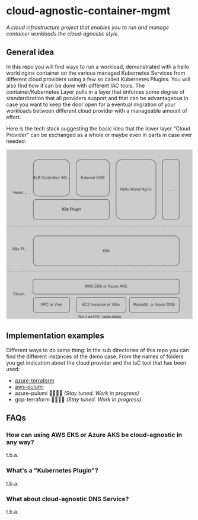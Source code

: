 # cloud-agnostic-container-mgmt

_A cloud infrastructure project that enables you to run and manage container workloads the cloud-agnostic style._

## General idea

In this repo you will find ways to run a workload, demonstrated with a hello world nginx container on the various managed Kubernetes Services from different cloud providers using a few so called Kubernetes Plugins. You will also find how it can be done with different IAC tools. The container/Kubernetes Layer pulls in a layer that enforces some degree of standardization that all providers support and that can be advantageous in case you want to keep the door open for a eventual migration of your workloads between different cloud provider with a manageable amount of effort.

Here is the tech stack suggesting the basic idea that the lower layer "Cloud Provider" can be exchanged as a whole or maybe even in parts in case ever needed:

![](images/cloud-agnostic-tech-stack-without-dirs.svg)

<!-- For more in depth reading about cloud agnosticism and multi-cloud you can read the [related blog article to this repo](https://blog.knip-builds.de/posts/multi-cloud-all-the-way/). -->

## Implementation examples

Different ways to do same thing: In the sub directories of this repo you can find the different instances of the demo case. From the names of folders you get indication about the cloud provider and the IaC tool that has been used:

- [azure-terraform](./az-terraform/README.md)
- [aws-pulumi](./aws-pulumi/README.md)
- azure-pulumi 👷‍♂️👷‍♀️ _(Stay tuned. Work in progress)_
- gcp-terraform 👷‍♂️👷‍♀️ _(Stay tuned. Work in progress)_

## FAQs

### How can using AWS EKS or Azure AKS be cloud-agnostic in any way?

t.b.a.

### What's a "Kubernetes Plugin"?

t.b.a.

### What about cloud-agnostic DNS Service?

t.b.a.

